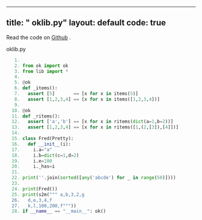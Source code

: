 

---
title: " oklib.py"
layout: default
code: true
---

Read the code on [Github](https://github.com/se4ai/code/tree/master/oklib.py) <font color=orange><i class="fab fa-github-3x"></i></font>.

 oklib.py

````python
   1. 
   2. from ok import ok
   3. from lib import *
   4. 
   5. @ok
   6. def _items():
   7.   assert [5]       == [x for x in items(5)]
   8.   assert [1,2,3,4] == [x for x in items([1,2,3,4])]
   9. 
  10. @ok
  11. def _ritems():
  12.   assert ['a','b'] == [x for x in ritems(dict(a=1,b=2))]
  13.   assert [1,2,3,4] == [x for x in ritems([1,(2,[3]),[4]])]
  14. 
  15. class Fred(Pretty):
  16.   def __init__(i):
  17.     i.a="a"
  18.     i.b=dict(c=1,d=2)
  19.     i.e=100
  20.     i._has=i
  21. 
  22. print(''.join(sorted([any('abcde') for _ in range(50)])))
  23. 
  24. print(Fred())
  25. print(s2m(""" a,b,3,2,g
  26.   d,e,3,4,f
  27.   k,l,100,200,f"""))
  28. if __name__ == "__main__": ok()
````
